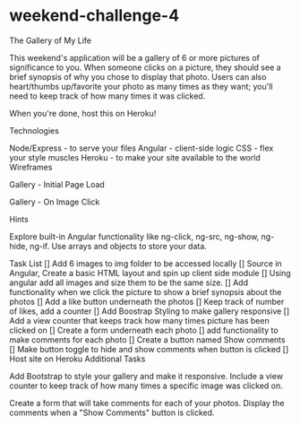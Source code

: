 # weekend-challenge-4
The Gallery of My Life

This weekend's application will be a gallery of 6 or more pictures of significance to you. When someone clicks on a picture, they should see a brief synopsis of why you chose to display that photo. Users can also heart/thumbs up/favorite your photo as many times as they want; you'll need to keep track of how many times it was clicked.

When you're done, host this on Heroku!

Technologies

Node/Express - to serve your files
Angular - client-side logic
CSS - flex your style muscles
Heroku - to make your site available to the world
Wireframes

Gallery - Initial Page Load

Gallery - On Image Click

Hints

Explore built-in Angular functionality like ng-click, ng-src, ng-show, ng-hide, ng-if.
Use arrays and objects to store your data.

Task List
[] Add 6 images to img folder to be accessed locally
[] Source in Angular, Create a basic HTML layout and spin up client side module
[] Using angular add all images and size them to be the same size.
[] Add functionality when we click the picture to show a brief synopsis about the photos
[] Add a like button underneath the photos
[] Keep track of number of likes, add a counter
[] Add Boostrap Styling to make gallery responsive
[] Add a view counter that keeps track how many times picture has been clicked on
[] Create a form underneath each photo
[] add functionality to make comments for each photo
[] Create a button named Show comments
[] Make button toggle to hide and show comments when button is clicked
[] Host site on Heroku
Additional Tasks

Add Bootstrap to style your gallery and make it responsive. Include a view counter to keep track of how many times a specific image was clicked on.

Create a form that will take comments for each of your photos. Display the comments when a "Show Comments" button is clicked.

